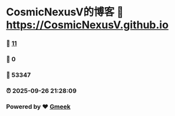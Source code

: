 # CosmicNexusV的博客 :link: https://CosmicNexusV.github.io 
### :page_facing_up: [11](https://CosmicNexusV.github.io/tag.html) 
### :speech_balloon: 0 
### :hibiscus: 53347 
### :alarm_clock: 2025-09-26 21:28:09 
### Powered by :heart: [Gmeek](https://github.com/Meekdai/Gmeek)
